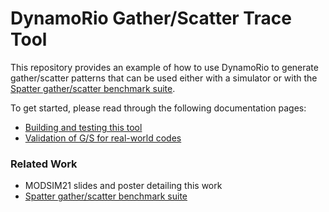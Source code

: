 # DynamoRio Gather/Scatter Trace Tool
This repository provides an example of how to use DynamoRio to generate gather/scatter patterns that can be used either with a simulator or with the [Spatter gather/scatter benchmark suite](https://github.com/hpcgarage/spatter/).

To get started, please read through the following documentation pages:
* [Building and testing this tool]()
* [Validation of G/S for real-world codes]()

### Related Work
* MODSIM21 slides and poster detailing this work
* [Spatter gather/scatter benchmark suite](https://github.com/hpcgarage/spatter)
